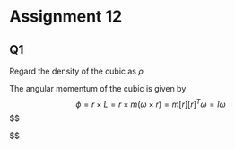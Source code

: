 # Assignment 12
## Q1
Regard the density of the cubic as $\rho$

The angular momentum of the cubic is given by
$$
\phi = r\times L = r\times m(\omega \times r) = m[r][r]^T\omega = I\omega
$$
$$

$$
